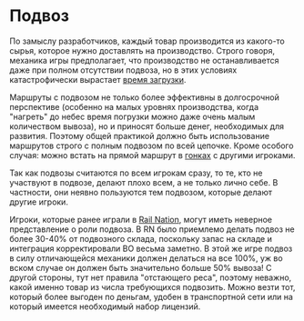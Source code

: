# Подвоз

По замыслу разработчиков, каждый товар производится из какого-то сырья, которое нужно доставлять на производство. Строго говоря,
механика игры предполагает, что производство не останавливается даже при полном отсутствии подвоза, но в этих условиях катастрофически
вырастает [время загрузки](wt.md).

Маршруты с подвозом не только более эффективны в долгосрочной перспективе (особенно на малых уровнях производства, когда "нагреть" до
небес время погрузки можно даже очень малым количеством вывоза), но и приносят больше денег, необходимых для развития. Поэтому общей
практикой должно быть использование маршрутов строго с полным подвозом по всей цепочке. Кроме особого случая: можно встать на прямой
маршрут в [гонках](races.md) с другими игроками.

Так как подвозы считаются по всем игрокам сразу, то те, кто не участвуют в подвозе, делают плохо всем, а не только лично себе. В
частности, они неявно пользуются тем подвозом, которые делают другие игроки.

Игроки, которые ранее играли в [Rail Nation](rn.md), могут иметь неверное представление о роли подвоза. В RN было приемлемо делать подвоз не
более 30-40% от подвозного склада, поскольку запас на складе и интеграция корректировали ВО весьма заметно. В этой же игре подвоз
в силу отличающейся механики должен делаться на все 100%, уж во вском случае он должен быть значительно больше 50% вывоза! С другой
стороны, тут нет правила "отстающего реса", поэтому неважно, какой именно товар из числа требующихся подвозить. Можно везти тот,
который более выгоден по деньгам, удобен в транспортной сети или на который имеется необходимый набор лицензий.
